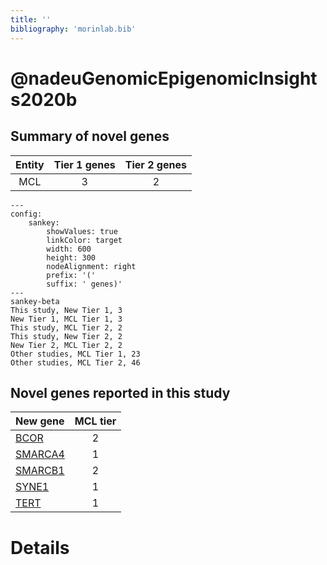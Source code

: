 ```yaml
---
title: ''
bibliography: 'morinlab.bib'
---
```


# @nadeuGenomicEpigenomicInsights2020b
## Summary of novel genes

|Entity| Tier 1 genes| Tier 2 genes|
|:-:|:-:|:-:|
|MCL|3|2|
```mermaid
---
config:
    sankey:
        showValues: true
        linkColor: target
        width: 600
        height: 300
        nodeAlignment: right
        prefix: '('
        suffix: ' genes)'
---
sankey-beta
This study, New Tier 1, 3
New Tier 1, MCL Tier 1, 3
This study, MCL Tier 2, 2
This study, New Tier 2, 2
New Tier 2, MCL Tier 2, 2
Other studies, MCL Tier 1, 23
Other studies, MCL Tier 2, 46
```


## Novel genes reported in this study

|New gene|MCL tier|
|:-|:-:|
|[BCOR](BCOR)|2 |
|[SMARCA4](SMARCA4)|1 |
|[SMARCB1](SMARCB1)|2 |
|[SYNE1](SYNE1)|1 |
|[TERT](TERT)|1 |

# Details

